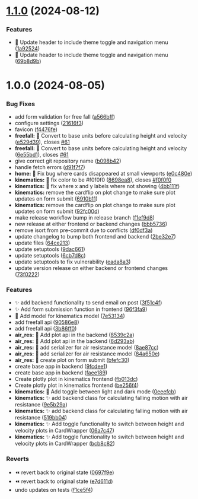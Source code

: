 # [1.1.0](https://github.com/R4vante/Physixed/compare/v1.0.0...v1.1.0) (2024-08-12)


### Features

* :lipstick: Update header to include theme toggle and navigation menu ([1a92524](https://github.com/R4vante/Physixed/commit/1a92524f8bd442b4cd274e9931d1a3d7f7abf644))
* :lipstick: Update header to include theme toggle and navigation menu ([69b8d9b](https://github.com/R4vante/Physixed/commit/69b8d9b81ec2a2f174728d00817f19406240cd76))

# 1.0.0 (2024-08-05)


### Bug Fixes

* add form validation for free fall ([a566bff](https://github.com/R4vante/Physixed/commit/a566bff186ae32e246446bda4c6f67348adb8724))
* configure settings ([21616f3](https://github.com/R4vante/Physixed/commit/21616f3a825781d6b4da5f2e40757c47b9ad8012))
* favicon ([f4476fe](https://github.com/R4vante/Physixed/commit/f4476fef79973ecb6ba35cb9977d68430b730371))
* **freefall:** :bug: Convert to base units before calculating height and velocity ([e529d39](https://github.com/R4vante/Physixed/commit/e529d396499b5f7cbb7693a40cb9a3565e756306)), closes [#61](https://github.com/R4vante/Physixed/issues/61)
* **freefall:** :bug: Convert to base units before calculating height and velocity ([6e55bd1](https://github.com/R4vante/Physixed/commit/6e55bd127f6819ea47580664b8d0e3efe4790a12)), closes [#61](https://github.com/R4vante/Physixed/issues/61)
* give correct git repository name ([b098b42](https://github.com/R4vante/Physixed/commit/b098b42ed0056056dffed76c0718fe220eb7b80e))
* handle fetch errors ([d91f7f7](https://github.com/R4vante/Physixed/commit/d91f7f7a3221563a100edd58605a67cec3a2d975))
* **home:** :lipstick: Fix bug where cards disappeared at small viewports ([e0c480e](https://github.com/R4vante/Physixed/commit/e0c480e3a77ba49387857aee549dd71d8e7dda90))
* **kinematics:** :bug: fix color to be #f0f0f0 ([8698ea8](https://github.com/R4vante/Physixed/commit/8698ea82d4872e3c27790a520f0d4d12a3b32b44)), closes [#f0f0f0](https://github.com/R4vante/Physixed/issues/f0f0f0)
* **kinematics:** :bug: fix where x and y labels where not showing ([4bb111f](https://github.com/R4vante/Physixed/commit/4bb111f6fcad2686f5a0fd9f93d14e0aaa80b976))
* **kinematics:** remove the cardflip on plot change to make sure plot updates on form submit ([6910b11](https://github.com/R4vante/Physixed/commit/6910b1166cac47dfb1586ca0ec71a9a691d39852))
* **kinematics:** remove the cardflip on plot change to make sure plot updates on form submit ([92fc00d](https://github.com/R4vante/Physixed/commit/92fc00de38e5439d7bb90f7608a46384d569530a))
* make release workflow bump in release branch ([f1ef9d8](https://github.com/R4vante/Physixed/commit/f1ef9d8b278753cc7650a01ff8e89f7a897d8009))
* new release at either frontend or backend changes ([bbb5736](https://github.com/R4vante/Physixed/commit/bbb5736593cf192d4494bb201c3f3f2d59d526ea))
* remove isort from pre-commit due to conflicts ([df0df3a](https://github.com/R4vante/Physixed/commit/df0df3aeefd0722939b970b9fcfbca8db9cd943a))
* update changelog to bump both frontend and backend ([2be32e7](https://github.com/R4vante/Physixed/commit/2be32e7beff586a5e34a98268a243eab1481e479))
* update files ([64ce213](https://github.com/R4vante/Physixed/commit/64ce213b9f28a2e3a831a1d111d7973cb1720ac7))
* update setuptools ([9dac661](https://github.com/R4vante/Physixed/commit/9dac66160b34f1406f2cf14273cf4e53c8c8cf1a))
* update setuptools ([6cb7d8c](https://github.com/R4vante/Physixed/commit/6cb7d8cc4478424a8774c4bad2a5d00198d95689))
* update setuptools to fix vulnerability ([eada8a3](https://github.com/R4vante/Physixed/commit/eada8a3c19dd81be5e1a44abaf99157579c196e0))
* update version release on either backend or frontend changes ([73f0222](https://github.com/R4vante/Physixed/commit/73f02224e5fa73e8d975162d3916f00a7e713062))


### Features

* :sparkles: add backend functionality to send email on post ([3f51c4f](https://github.com/R4vante/Physixed/commit/3f51c4f1265423296eb36567f8c8ebe8543a86fe))
* :sparkles: Add form submission function in frontend ([96f3fa9](https://github.com/R4vante/Physixed/commit/96f3fa915735890cb30e2e22754d148b98123709))
* :triangular_flag_on_post: Add model for kinematics model ([7e53134](https://github.com/R4vante/Physixed/commit/7e53134825d2d831163539f167df7787b3ae8b7e))
* add freefall api ([90586e8](https://github.com/R4vante/Physixed/commit/90586e8127b6340c02bb6966a1c10566a8766127))
* add freefall api ([3b86ff0](https://github.com/R4vante/Physixed/commit/3b86ff0be342ebb399760c20832f868b1ad5d356))
* **air_res:** :triangular_flag_on_post: Add plot api in the backend ([8539c2a](https://github.com/R4vante/Physixed/commit/8539c2abd5da33db656aad39ba7aded14083002d))
* **air_res:** :triangular_flag_on_post: Add plot api in the backend ([6d293ab](https://github.com/R4vante/Physixed/commit/6d293ab700b24202ff86116ea80b72691353adb8))
* **air_res:** :triangular_flag_on_post: add serializer for air resistance model ([8ae87cc](https://github.com/R4vante/Physixed/commit/8ae87cc1f92fc5072675f46a573cb69a77eb80c3))
* **air_res:** :triangular_flag_on_post: add serializer for air resistance model ([84a650e](https://github.com/R4vante/Physixed/commit/84a650eeff5dff69c4d65325ecf4705ab2bf6a78))
* **air_res:** :triangular_flag_on_post: create plot on form submit ([bfefc30](https://github.com/R4vante/Physixed/commit/bfefc30b6987c7c1d5ef76b49c9d586a5d677c6b))
* create base app in backend ([9fcdee1](https://github.com/R4vante/Physixed/commit/9fcdee1750e71d12436a238698b978bd63997dbc))
* create base app in backend ([faee189](https://github.com/R4vante/Physixed/commit/faee18982391c1cbb7a1ec68cbab7429e4af205b))
* Create plotly plot in kinematics frontend ([fb013dc](https://github.com/R4vante/Physixed/commit/fb013dc1fee0d3314e52d9c4aab5486876d4a956))
* Create plotly plot in kinematics frontend ([be256f4](https://github.com/R4vante/Physixed/commit/be256f43925e56438584b8f19989aa8711795be3))
* **kinematics:** :lipstick: Add toggle between light and dark mode ([0eeefcb](https://github.com/R4vante/Physixed/commit/0eeefcb19527cfa431eb6c75cfec57c4f22189ec))
* **kinematics:** :sparkles: add backend class for calculating falling motion with air resistance ([9e5b29a](https://github.com/R4vante/Physixed/commit/9e5b29a2b4f316e06a4467a19b97d0d9c38b00ed))
* **kinematics:** :sparkles: add backend class for calculating falling motion with air resistance ([519bb04](https://github.com/R4vante/Physixed/commit/519bb04809d5f9abe763ec8b3e47689a17a76584))
* **kinematics:** :sparkles: Add toggle functionality to switch between height and velocity plots in CardWrapper ([06a7c47](https://github.com/R4vante/Physixed/commit/06a7c4769df32b8d1c64deab358a65fef819b495))
* **kinematics:** :sparkles: Add toggle functionality to switch between height and velocity plots in CardWrapper ([bcb8c82](https://github.com/R4vante/Physixed/commit/bcb8c82ced558b6a1a803d2b5f4f577dc3dc0f18))


### Reverts

* :rewind: revert back to original state ([0697f9e](https://github.com/R4vante/Physixed/commit/0697f9e13c9094c57da4390f5a95e516dbb3d015))
* :rewind: revert back to original state ([e7d611d](https://github.com/R4vante/Physixed/commit/e7d611db56e805c7473bfd7e4967cd2047aeee8f))
* undo updates on tests ([f1ce5f4](https://github.com/R4vante/Physixed/commit/f1ce5f4b27cf123adc73c6ce36af47ccb2664fac))
